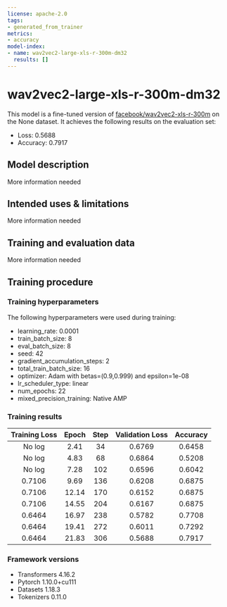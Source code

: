 ```yaml
---
license: apache-2.0
tags:
- generated_from_trainer
metrics:
- accuracy
model-index:
- name: wav2vec2-large-xls-r-300m-dm32
  results: []
---
```


<!-- This model card has been generated automatically according to the information the Trainer had access to. You
should probably proofread and complete it, then remove this comment. -->

# wav2vec2-large-xls-r-300m-dm32

This model is a fine-tuned version of [facebook/wav2vec2-xls-r-300m](https://huggingface.co/facebook/wav2vec2-xls-r-300m) on the None dataset.
It achieves the following results on the evaluation set:
- Loss: 0.5688
- Accuracy: 0.7917

## Model description

More information needed

## Intended uses & limitations

More information needed

## Training and evaluation data

More information needed

## Training procedure

### Training hyperparameters

The following hyperparameters were used during training:
- learning_rate: 0.0001
- train_batch_size: 8
- eval_batch_size: 8
- seed: 42
- gradient_accumulation_steps: 2
- total_train_batch_size: 16
- optimizer: Adam with betas=(0.9,0.999) and epsilon=1e-08
- lr_scheduler_type: linear
- num_epochs: 22
- mixed_precision_training: Native AMP

### Training results

| Training Loss | Epoch | Step | Validation Loss | Accuracy |
|:-------------:|:-----:|:----:|:---------------:|:--------:|
| No log        | 2.41  | 34   | 0.6769          | 0.6458   |
| No log        | 4.83  | 68   | 0.6864          | 0.5208   |
| No log        | 7.28  | 102  | 0.6596          | 0.6042   |
| 0.7106        | 9.69  | 136  | 0.6208          | 0.6875   |
| 0.7106        | 12.14 | 170  | 0.6152          | 0.6875   |
| 0.7106        | 14.55 | 204  | 0.6167          | 0.6875   |
| 0.6464        | 16.97 | 238  | 0.5782          | 0.7708   |
| 0.6464        | 19.41 | 272  | 0.6011          | 0.7292   |
| 0.6464        | 21.83 | 306  | 0.5688          | 0.7917   |


### Framework versions

- Transformers 4.16.2
- Pytorch 1.10.0+cu111
- Datasets 1.18.3
- Tokenizers 0.11.0
